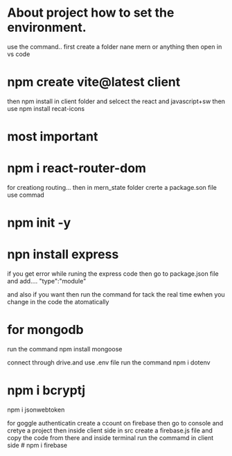 # About project how to set the environment.
use the command..
first create a folder nane mern or anything
then open in vs code
# npm create vite@latest client
 then npm install  in client folder and selcect the react and javascript+sw
 then use npm install recat-icons 
 # most important
  # npm i react-router-dom
  for creationg routing...
  then in mern_state folder crerte a package.son file use commad
  # npm init -y
  # npn install express
  if you get error while runing the express code
  then go to package.json file and add.... "type":"module"

  and also if you want then run the command for tack the real time ewhen you change  in the code the atomatically 

  # for mongodb
  run the command  npm install mongoose

   connect through drive.and use .env file run the command npm i dotenv
   # npm i bcryptj
   npm i jsonwebtoken

   for goggle authenticatin create a ccount on firebase then go to console and cretye a project
   then inside client side in src create a firebase.js file and copy the code from there
   and inside terminal run the commamd in  client side # npm i firebase